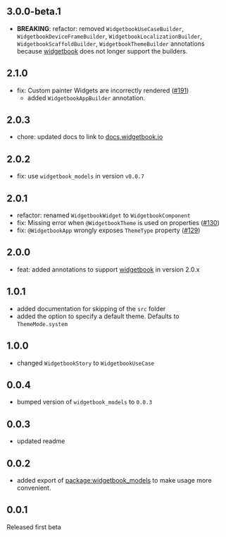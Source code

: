 ## 3.0.0-beta.1

- **BREAKING**: refactor: removed `WidgetbookUseCaseBuilder`, `WidgetbookDeviceFrameBuilder`, `WidgetbookLocalizationBuilder`, `WidgetbookScaffoldBuilder`, `WidgetbookThemeBuilder` annotations because [widgetbook](https://pub.dev/packages/widgetbook) does not longer support the builders.

## 2.1.0 
- fix: Custom painter Widgets are incorrectly rendered ([#191](https://github.com/widgetbook/widgetbook/issues/191))
    - added `WidgetbookAppBuilder` annotation.

## 2.0.3

- chore: updated docs to link to [docs.widgetbook.io](https://docs.widgetbook.io)

## 2.0.2

- fix: use `widgetbook_models` in version `v0.0.7`

## 2.0.1

- refactor: renamed `WidgetbookWidget` to `WidgetbookComponent`
- fix: Missing error when `@WidgetbookTheme` is used on properties ([#130](https://github.com/widgetbook/widgetbook/issues/130))
- fix: `@WidgetbookApp` wrongly exposes `ThemeType` property ([#129](https://github.com/widgetbook/widgetbook/issues/129))

## 2.0.0

- feat: added annotations to support [widgetbook](https://pub.dev/packages/widgetbook) in version 2.0.x

## 1.0.1 

- added documentation for skipping of the `src` folder
- added the option to specify a default theme. Defaults to `ThemeMode.system`

## 1.0.0

- changed `WidgetbookStory` to `WidgetbookUseCase`

## 0.0.4

- bumped version of `widgetbook_models` to `0.0.3`

## 0.0.3

- updated readme

## 0.0.2

- added export of [package:widgetbook_models](https://pub.dev/packages/widgetbook_models) to make usage more convenient. 

## 0.0.1

Released first beta
